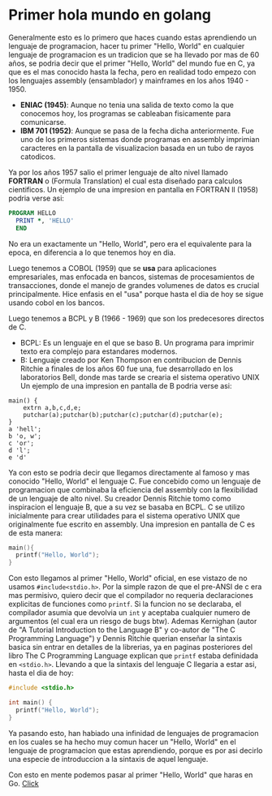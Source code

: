 # Primer hola mundo en golang

Generalmente esto es lo primero que haces cuando estas aprendiendo un lenguaje de programacion, hacer tu primer "Hello, World" en cualquier
lenguaje de programacion es un tradicion que se ha llevado por mas de 60 años, se podria decir que el primer "Hello, World" del mundo fue en C,
ya que es el mas conocido hasta la fecha, pero en realidad todo empezo con los lenguajes assembly (ensamblador) y mainframes en los años 1940 - 1950.

- **ENIAC (1945)**: Aunque no tenia una salida de texto como la que conocemos hoy, los programas se cableaban fisicamente para comunicarse.
- **IBM 701 (1952)**: Aunque se pasa de la fecha dicha anteriormente. Fue uno de los primeros sistemas donde programas en assembly imprimian caracteres en la pantalla de visualizacion basada en un tubo de rayos catodicos.

Ya por los años 1957 salio el primer lenguaje de alto nivel llamado **FORTRAN** o (Formula Translation) el cual esta diseñado para calculos cientificos.
Un ejemplo de una impresion en pantalla en FORTRAN ll (1958) podria verse asi:

```fortran
PROGRAM HELLO
  PRINT *, 'HELLO'
  END
```

No era un exactamente un "Hello, World", pero era el equivalente para la epoca, en diferencia a lo que tenemos hoy en dia.

Luego tenemos a COBOL (1959) que se **usa** para aplicaciones empresariales, mas enfocada en bancos, sistemas de procesamientos de transacciones, donde el manejo de
grandes volumenes de datos es crucial principalmente. Hice enfasis en el "usa" porque hasta el dia de hoy se sigue usando cobol en los bancos.

Luego tenemos a BCPL y B (1966 - 1969) que son los predecesores directos de C.

- BCPL: Es un lenguaje en el que se baso B. Un programa para imprimir texto era complejo para estandares modernos.
- B: Lenguaje creado por Ken Thompson en contribucion de Dennis Ritchie a finales de los años 60 fue una, fue desarrollado en los laboratorios Bell, donde mas tarde se crearia el sistema operativo UNIX 
Un ejemplo de una impresion en pantalla de B podria verse asi:
```b
main() {
    extrn a,b,c,d,e;
    putchar(a);putchar(b);putchar(c);putchar(d);putchar(e);
}
a 'hell';
b 'o, w';
c 'or';
d 'l';
e 'd'
```

Ya con esto se podria decir que llegamos directamente al famoso y mas conocido "Hello, World" el lenguaje C. Fue concebido como un lenguaje de programacion
que combinaba la eficiencia del assembly con la flexibilidad de un lenguaje de alto nivel. Su creador Dennis Ritchie tomo como inspiracion el lenguaje B, que a su vez
se basaba en BCPL. C se utilizo inicialmente para crear utilidades para el sistema operativo UNIX que originalmente fue escrito en assembly.
Una impresion en pantalla de C es de esta manera:

```c
main(){
  printf("Hello, World");
}
```

Con esto llegamos al primer "Hello, World" oficial, en ese vistazo de no usamos `#include<stdio.h>`. Por la
simple razon de que el pre-ANSI de c era mas permisivo, quiero decir que el compilador no requeria declaraciones explicitas de funciones como `printf`. Si la funcion
no se declaraba, el compilador asumia que devolvia un `int` y aceptaba cualquier numero de argumentos (el cual era un riesgo de bugs btw).
Ademas Kernighan (autor de "A Tutorial Introduction to the Language B" y co-autor de "The C Programming Language") y Dennis Ritchie querian enseñar la sintaxis basica sin
entrar en detalles de la librerias, ya en paginas posteriores del libro The C Programming Language explican que `printf` estaba definidada en `<stdio.h>`.
Llevando a que la sintaxis del lenguaje C llegaria a estar asi, hasta el dia de hoy:

```c
#include <stdio.h>

int main() {
  printf("Hello, World");
}
```

Ya pasando esto, han habiado una infinidad de lenguajes de programacion en los cuales se ha hecho muy comun hacer un "Hello, World" en el lenguaje de programacion
que estas aprendiendo, porque es por asi decirlo una especie de introduccion a la sintaxis de aquel lenguaje.

Con esto en mente podemos pasar al primer "Hello, World" que haras en Go. [Click](./hello-world/README.md)
